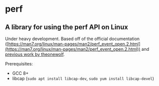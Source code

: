 # perf
## A library for using the perf API on Linux

Under heavy development. Based off of the official documentation ([https://man7.org/linux/man-pages/man2/perf_event_open.2.html](https://man7.org/linux/man-pages/man2/perf_event_open.2.html)) and [previous work by theonewolf](https://github.com/theonewolf/libperf).

Prerequisites:
* GCC 8+
* libcap (`sudo apt install libcap-dev`, `sudo yum install libcap-devel`)
